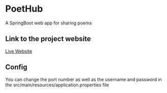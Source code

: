 # PoetHub
A SpringBoot web app for sharing poems

## Link to the project website
[Live Website](https://poethub.herokuapp.com)

## Config
You can change the port number as well as the username and password
in the src/main/resources/application.properties file

 
